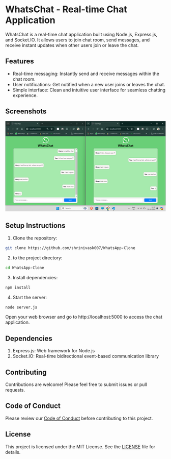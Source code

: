 # WhatsChat - Real-time Chat Application

WhatsChat is a real-time chat application built using Node.js, Express.js, and Socket.IO. It allows users to join chat room, send messages, and receive instant updates when other users join or leave the chat.

## Features

- Real-time messaging: Instantly send and receive messages within the chat room.
- User notifications: Get notified when a new user joins or leaves the chat.
- Simple interface: Clean and intuitive user interface for seamless chatting experience.

## Screenshots

![Screenshot 1](Demo.png)

## Setup Instructions

1. Clone the repository:

```bash
git clone https://github.com/shrinivask007/WhatsApp-Clone
```

2. to the project directory:
```bash
cd WhatsApp-Clone
```
3. Install dependencies:
```bash
npm install
```
4. Start the server:
```bash
node server.js
```
Open your web browser and go to http://localhost:5000 to access the chat application.
## Dependencies
1. Express.js: Web framework for Node.js
2. Socket.IO: Real-time bidirectional event-based communication library
## Contributing
Contributions are welcome! Please feel free to submit issues or pull requests.

## Code of Conduct

Please review our [Code of Conduct](CODE_OF_CONDUCT.md) before contributing to this project.

## License

This project is licensed under the MIT License. See the [LICENSE](LICENSE) file for details.

